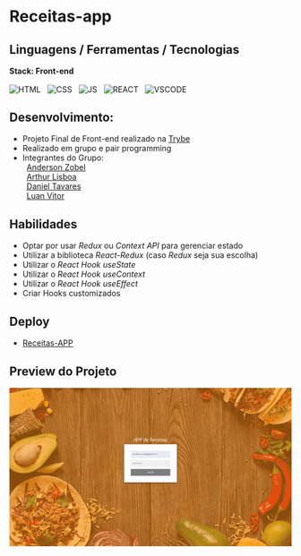 # Receitas-app 
## Linguagens / Ferramentas / Tecnologias
**Stack: Front-end**
<div style="display: inline_block">
 
   <img align="center" alt="HTML" width="45" src="https://cdn.jsdelivr.net/gh/devicons/devicon/icons/html5/html5-original.svg" />&nbsp;&nbsp;
   <img align="center" alt="CSS" width="45"  src="https://cdn.jsdelivr.net/gh/devicons/devicon/icons/css3/css3-original.svg" />&nbsp;&nbsp;
   <img align="center" alt="JS" width="45"      src="https://cdn.jsdelivr.net/gh/devicons/devicon/icons/javascript/javascript-original.svg" />&nbsp;&nbsp;
   <img align="center" alt="REACT" width="45"   src="https://cdn.jsdelivr.net/gh/devicons/devicon/icons/react/react-original.svg" />&nbsp;&nbsp;
   <img align="center" alt="VSCODE" width="45"  src="https://cdn.jsdelivr.net/gh/devicons/devicon/icons/vscode/vscode-original.svg" />&nbsp;&nbsp;
 
</div>

## Desenvolvimento:
- Projeto Final de Front-end realizado na [Trybe](https://www.betrybe.com/)<br>
- Realizado em grupo e pair programming
- Integrantes do Grupo:<br>
&ensp;[Anderson Zobel](https://github.com/Anderson-Zobel)<br>
&ensp;[Arthur Lisboa](https://github.com/Lisboaarthur)<br>
&ensp;[Daniel Tavares](https://github.com/dev-tavares)<br>
&ensp;[Luan Vitor](https://github.com/LuanVittor)<br>

## Habilidades
 - Optar por usar _Redux_ ou _Context API_ para gerenciar estado
 - Utilizar a biblioteca _React-Redux_ (caso _Redux_ seja sua escolha)
 - Utilizar o _React Hook useState_
 - Utilizar o _React Hook useContext_
 - Utilizar o _React Hook useEffect_
 - Criar Hooks customizados

## Deploy
 - [Receitas-APP](https://receitas-app-pied.vercel.app/)

## Preview do Projeto
![](receitas-app.gif)
